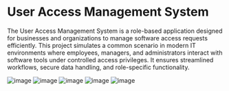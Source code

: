 <h1>User Access Management System</h1>
The User Access Management System is a role-based application designed for businesses and organizations to manage software access requests efficiently. This project simulates a common scenario in modern IT environments where employees, managers, and administrators interact with software tools under controlled access privileges. It ensures streamlined workflows, secure data handling, and role-specific functionality.

![image](https://github.com/user-attachments/assets/842bce9b-88dc-4573-af7c-664b87310a36)
![image](https://github.com/user-attachments/assets/ed0236d1-99d9-4c13-b985-e3ee4b1372b9)
![image](https://github.com/user-attachments/assets/023297f0-a959-4887-b639-c0697dbf8c70)
![image](https://github.com/user-attachments/assets/e4d85ce0-2c8c-492f-b299-7e8f91b78e6c)
![image](https://github.com/user-attachments/assets/b62dcb19-f0a9-4cc6-bee0-68c78ef255a1)
